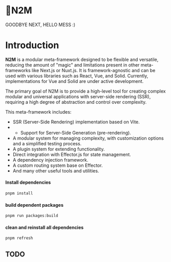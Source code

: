 # 👋N2M
GOODBYE NEXT, HELLO MESS :)

# Introduction

**N2M** is a modular meta-framework designed to be flexible and versatile, reducing the amount of "magic" and limitations present in other meta-frameworks like Next.js or Nuxt.js. It is framework-agnostic and can be used with various libraries such as React, Vue, and Solid. Currently, implementations for Vue and Solid are under active development.

The primary goal of N2M is to provide a high-level tool for creating complex modular and universal applications with server-side rendering (SSR), requiring a high degree of abstraction and control over complexity.

This meta-framework includes:

- SSR (Server-Side Rendering) implementation based on Vite.
- - Support for Server-Side Generation (pre-rendering).
- A modular system for managing complexity, with customization options and a simplified testing process.
- A plugin system for extending functionality.
- Direct integration with Effector.js for state management.
- A dependency injection framework.
- A custom routing system base on Effector.
- And many other useful tools and utilities.


#### Install dependencies
```bash
pnpm install
```

#### build dependent packages
```bash
pnpm run packages:build
```

#### clean and reinstall all dependencies
```bash
pnpm refresh
```

## TODO